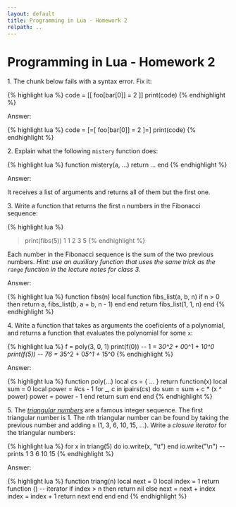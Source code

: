 ```yaml
---
layout: default
title: Programming in Lua - Homework 2
relpath: ..
---
```


Programming in Lua - Homework 2
===============================

1\. The chunk below fails with a syntax error. Fix it:

{% highlight lua %}
code = [[
  foo[bar[0]] = 2
]]
print(code)
{% endhighlight %}

Answer:

{% highlight lua %}
code = [=[
  foo[bar[0]] = 2
]=]
print(code)
{% endhighlight %}

2\. Explain what the following `mistery` function does:

{% highlight lua %}
function mistery(a, ...)
  return ...
end
{% endhighlight %}

Answer:

It receives a list of arguments and returns all of them but the first one.

3\. Write a function that returns the first `n` numbers in
the Fibonacci sequence:

{% highlight lua %}
> print(fibs(5))
> 1    1    2    3    5 
{% endhighlight %}

Each number in the Fibonacci sequence is the sum of the two
previous numbers. *Hint: use an auxiliary function that uses
the same trick as the `range` function in the lecture notes
for class 3.*

Answer:

{% highlight lua %}
function fibs(n)
  local function fibs_list(a, b, n)
    if n > 0 then
      return a, fibs_list(b, a + b, n - 1)
    end
  end
  return fibs_list(1, 1, n)
end
{% endhighlight %}

4\. Write a function that takes as arguments the coeficients
of a polynomial, and returns a function that evaluates the polynomial
for some `x`:

{% highlight lua %}
f = poly(3, 0, 1)
print(f(0)) -- 1 = 3*0^2 + 0*0^1 + 1*0^0
print(f(5)) -- 76 = 3*5^2 + 0*5^1 + 1*5^0
{% endhighlight %}

Answer:

{% highlight lua %}
function poly(...)
  local cs = { ... }
  return function(x)
           local sum = 0
           local power = #cs - 1
           for _, c in ipairs(cs) do
             sum = sum + c * (x ^ power)
             power = power - 1
           end
           return sum
         end
end
{% endhighlight %}

5\. The [*triangular numbers*](http://en.wikipedia.org/wiki/Triangular_number)
are a famous integer sequence. The first triangular number is 1. The nth
triangular number can be found by taking the previous number and adding `n`
(1, 3, 6, 10, 15, ...). Write a *closure iterator* for the triangular numbers:

{% highlight lua %}
for x in triang(5) do
  io.write(x, "\t")
end
io.write("\n")
-- prints    1    3    6    10    15
{% endhighlight %}
 
Answer:

{% highlight lua %}
function triang(n)
  local next = 0
  local index = 1
  return function () -- iterator
           if index > n then
             return nil
           else
             next = next + index
             index = index + 1
             return next
           end
         end
end
{% endhighlight %}
 
 

